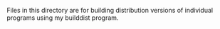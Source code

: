 Files in this directory are for building distribution versions of
individual programs using my builddist program.
